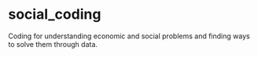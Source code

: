 # social_coding
Coding for understanding economic and social problems and finding ways to solve them through data.
